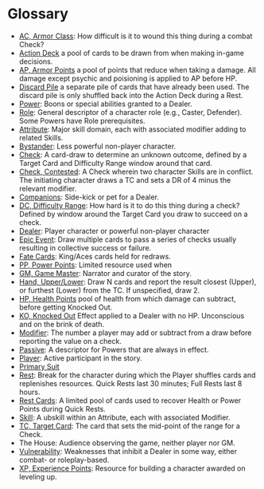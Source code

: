 # Glossary
- [AC, Armor Class](01_PlayerGuide_Full.md#Health-and-Armor): How difficult is it to
  wound this thing during a combat Check?
- [Action Deck](01_PlayerGuide_Full.md#The-Action-Deck) a pool of cards to be drawn from
   when making in-game decisions. 
- [AP, Armor Points](01_PlayerGuide_Full.md#Health-and-Armor) a pool of points that reduce when taking a damage. All damage 
  except psychic and poisioning is applied to AP before HP.
- [Discard Pile](01_PlayerGuide_Full.md#The-Action-Deck) a separate pile of cards that 
  have already been used. The discard pile is only shuffled back into the Action Deck 
  during a Rest.
- [Power](03_CharacterCreation#Choose-Your-Powers): Boons or special abilities granted
  to a Dealer.
- [Role](03_CharacterCreation#Choose-Your-Role): General descriptor of a character role
  (e.g., Caster, Defender). Some Powers have Role prerequisites.
- [Attribute](01_PlayerGuide_Full.md#Attributes,-Skills,-and-Modifiers): Major skill
  domain, each with associated modifier adding to related Skills.
- [Bystander](01_PlayerGuide_Full.md#Dealers,-Bystanders-and-Companions): Less powerful
  non-player character.
- [Check](01_PlayerGuide_Full.md#Making-a-Check): A card-draw to determine an unknown
  outcome, defined by a Target Card and Difficulty Range window around that card.
- [Check, Contested](01_PlayerGuide_Full.md#Contested-Checks): A Check wherein two character Skills are in conflict. The 
  initiating character draws a TC and sets a DR of 4 minus the relevant modifier.
- [Companions](01_PlayerGuide_Full.md#Dealers,-Bystanders-and-Companions): Side-kick or
  pet for a Dealer.
- [DC, Difficulty Range](01_PlayerGuide_Full.md#Making-a-Check): How hard is it to
  do this thing during a check? Defined by window around the Target Card you draw to 
  succeed on a check.
- [Dealer](01_PlayerGuide_Full.md#Dealers,-Bystanders-and-Companions): Player character
  or powerful non-player character
- [Epic Event](01_PlayerGuide_Full.md#Epic-Events): Draw multiple cards to pass a series
  of checks usually resulting in collective success or failure.
- [Fate Cards](01_PlayerGuide_Full.md#Fate-Cards): King/Aces cards held for redraws.
- [PP, Power Points](03_CharacterCreation#Choose-Your-Powers): Limited resource used when 
- [GM, Game Master](01_PlayerGuide_Full.md#What-is-a-Tabletop-Game-System?): Narrator
  and curator of the story.
- [Hand, Upper/Lower](01_PlayerGuide_Full#Upper-and-Lower-Hand): Draw N cards and report
  the result closest (Upper), or furthest (Lower) from the TC. If unspecified, draw 2.
- [HP, Health Points](01_PlayerGuide_Full.md#Health-and-Armor) pool of health from which damage can subtract, before getting 
  Knocked Out.
- [KO, Knocked Out](01_PlayerGuide_Full.md#Effects) Effect applied to a Dealer with no HP. Unconscious and on the 
  brink of death.
- [Modifier](01_PlayerGuide_Full.md#Attributes,-Skills,-and-Modifiers): The number a player may add or subtract from a draw before reporting
  the value on a check.
- [Passive](03_CharacterCreation#Choose-Your-Powers): A descriptor for Powers that are always in effect.
- [Player](01_PlayerGuide_Full.md#What-is-a-Tabletop-Game-System?): Active participant
  in the story.
- [Primary Suit]()
- [Rest](01_PlayerGuide_Full.md#Rests): Break for the character during which the Player shuffles cards and replenishes resources. Quick Rests last 30 minutes; Full Rests last 8 hours.
- [Rest Cards](01_PlayerGuide_Full.md#Rests): A limited pool of cards used to recover Health or Power Points during Quick Rests.
- [Skill](01_PlayerGuide_Full.md#Attributes,-Skills,-and-Modifiers): A ubskill within an
  Attribute, each with associated Modifier.
- [TC, Target Card](01_PlayerGuide_Full.md#Making-a-Check): The card that sets the mid-point of the range for a Check.
- The House: Audience observing the game, neither player nor GM.
- [Vulnerability](03_CharacterCreation#Choose-Your-Vulnerabilities): Weaknesses that
  inhibit a Dealer in some way, either combat- or roleplay-based.
- [XP, Experience Points](03_CharacterCreation#Using-Experience-Points-(XP)): Resource for building a character awarded on leveling up.
